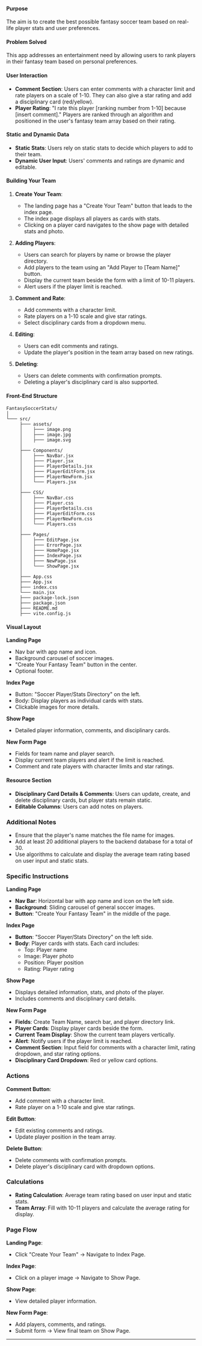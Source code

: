 
#### Purpose
The aim is to create the best possible fantasy soccer team based on real-life player stats and user preferences.

#### Problem Solved
This app addresses an entertainment need by allowing users to rank players in their fantasy team based on personal preferences.

#### User Interaction
- **Comment Section**: Users can enter comments with a character limit and rate players on a scale of 1-10. They can also give a star rating and add a disciplinary card (red/yellow).
- **Player Rating**: "I rate this player [ranking number from 1-10] because [insert comment]." Players are ranked through an algorithm and positioned in the user's fantasy team array based on their rating.

#### Static and Dynamic Data
- **Static Stats**: Users rely on static stats to decide which players to add to their team.
- **Dynamic User Input**: Users' comments and ratings are dynamic and editable.

#### Building Your Team
1. **Create Your Team**: 
   - The landing page has a "Create Your Team" button that leads to the index page.
   - The index page displays all players as cards with stats.
   - Clicking on a player card navigates to the show page with detailed stats and photo.

2. **Adding Players**:
   - Users can search for players by name or browse the player directory.
   - Add players to the team using an "Add Player to [Team Name]" button.
   - Display the current team beside the form with a limit of 10-11 players.
   - Alert users if the player limit is reached.

3. **Comment and Rate**:
   - Add comments with a character limit.
   - Rate players on a 1-10 scale and give star ratings.
   - Select disciplinary cards from a dropdown menu.

4. **Editing**:
   - Users can edit comments and ratings.
   - Update the player's position in the team array based on new ratings.

5. **Deleting**:
   - Users can delete comments with confirmation prompts.
   - Deleting a player's disciplinary card is also supported.

#### Front-End Structure
```plaintext
FantasySoccerStats/
│
└─── src/
     ├─── assets/
     │    ├─── image.png
     │    ├─── image.jpg
     │    ├─── image.svg
     │
     ├─── Components/
     │    ├─── NavBar.jsx
     │    ├─── Player.jsx
     │    ├─── PlayerDetails.jsx
     │    ├─── PlayerEditForm.jsx
     │    ├─── PlayerNewForm.jsx
     │    └─── Players.jsx
     │
     ├─── CSS/
     │    ├─── NavBar.css
     │    ├─── Player.css
     │    ├─── PlayerDetails.css
     │    ├─── PlayerEditForm.css
     │    ├─── PlayerNewForm.css
     │    └─── Players.css
     │
     ├─── Pages/
     │    ├─── EditPage.jsx
     │    ├─── ErrorPage.jsx
     │    ├─── HomePage.jsx
     │    ├─── IndexPage.jsx
     │    ├─── NewPage.jsx
     │    └─── ShowPage.jsx
     │
     ├─── App.css
     ├─── App.jsx
     ├─── index.css
     └─── main.jsx
     ├─── package-lock.json
     ├─── package.json
     ├─── README.md
     ├─── vite.config.js
```

#### Visual Layout

**Landing Page**
- Nav bar with app name and icon.
- Background carousel of soccer images.
- "Create Your Fantasy Team" button in the center.
- Optional footer.

**Index Page**
- Button: "Soccer Player/Stats Directory" on the left.
- Body: Display players as individual cards with stats.
- Clickable images for more details.

**Show Page**
- Detailed player information, comments, and disciplinary cards.

**New Form Page**
- Fields for team name and player search.
- Display current team players and alert if the limit is reached.
- Comment and rate players with character limits and star ratings.

#### Resource Section
- **Disciplinary Card Details & Comments**: Users can update, create, and delete disciplinary cards, but player stats remain static.
- **Editable Columns**: Users can add notes on players.

### Additional Notes
- Ensure that the player's name matches the file name for images.
- Add at least 20 additional players to the backend database for a total of 30.
- Use algorithms to calculate and display the average team rating based on user input and static stats.

### Specific Instructions

**Landing Page**
- **Nav Bar**: Horizontal bar with app name and icon on the left side.
- **Background**: Sliding carousel of general soccer images.
- **Button**: "Create Your Fantasy Team" in the middle of the page.

**Index Page**
- **Button**: "Soccer Player/Stats Directory" on the left side.
- **Body**: Player cards with stats. Each card includes:
  - Top: Player name
  - Image: Player photo
  - Position: Player position
  - Rating: Player rating

**Show Page**
- Displays detailed information, stats, and photo of the player.
- Includes comments and disciplinary card details.

**New Form Page**
- **Fields**: Create Team Name, search bar, and player directory link.
- **Player Cards**: Display player cards beside the form.
- **Current Team Display**: Show the current team players vertically.
- **Alert**: Notify users if the player limit is reached.
- **Comment Section**: Input field for comments with a character limit, rating dropdown, and star rating options.
- **Disciplinary Card Dropdown**: Red or yellow card options.

### Actions

**Comment Button**:
- Add comment with a character limit.
- Rate player on a 1-10 scale and give star ratings.

**Edit Button**:
- Edit existing comments and ratings.
- Update player position in the team array.

**Delete Button**:
- Delete comments with confirmation prompts.
- Delete player's disciplinary card with dropdown options.

### Calculations
- **Rating Calculation**: Average team rating based on user input and static stats.
- **Team Array**: Fill with 10-11 players and calculate the average rating for display.

### Page Flow

**Landing Page**:
- Click "Create Your Team" → Navigate to Index Page.

**Index Page**:
- Click on a player image → Navigate to Show Page.

**Show Page**:
- View detailed player information.

**New Form Page**:
- Add players, comments, and ratings.
- Submit form → View final team on Show Page.

---